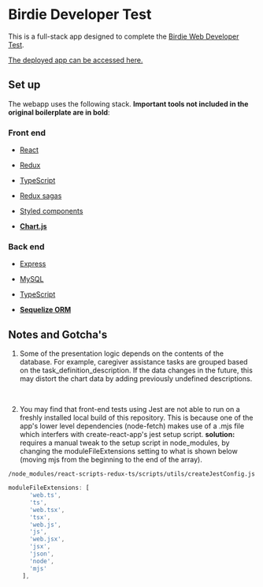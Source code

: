 # Birdie Developer Test

This is a full-stack app designed to complete the [Birdie Web Developer Test](https://github.com/birdiecare/birdie-test).

[The deployed app can be accessed here.](https://birdie-client-asidorenko.herokuapp.com/)

## Set up

The webapp uses the following stack. **Important tools not included in the original boilerplate are in bold**:

### Front end
* [React](https://reactjs.org/)
* [Redux](https://redux.js.org/introduction/getting-started)
* [TypeScript](https://www.typescriptlang.org/)
* [Redux sagas](https://redux-saga.js.org/docs/introduction/BeginnerTutorial.html)
* [Styled components](https://www.styled-components.com/)

* **[Chart.js](https://www.chartjs.org)**


### Back end
* [Express](https://expressjs.com/)
* [MySQL](https://www.mysql.com/)
* [TypeScript](https://www.typescriptlang.org/)

* **[Sequelize ORM](https://sequelize.org)**

## Notes and Gotcha's

1. Some of the presentation logic depends on the contents of the database. For example, caregiver assistance tasks are grouped based on the task_definition_description. If the data changes in the future, this may distort the chart data by adding previously undefined descriptions.
<br/>

2. You may find that front-end tests using Jest are not able to run on a freshly installed local build of this repository. This is because one of the app's lower level dependencies (node-fetch) makes use of a .mjs file which interfers with create-react-app's jest setup script.
**solution:** requires a manual tweak to the setup script in node_modules, by changing the moduleFileExtensions setting to what is shown below (moving mjs from the beginning to the end of the array).

`/node_modules/react-scripts-redux-ts/scripts/utils/createJestConfig.js`

```js
moduleFileExtensions: [
      'web.ts',
      'ts',
      'web.tsx',
      'tsx',
      'web.js',
      'js',
      'web.jsx',
      'jsx',
      'json',
      'node',
      'mjs'         
    ],
```
